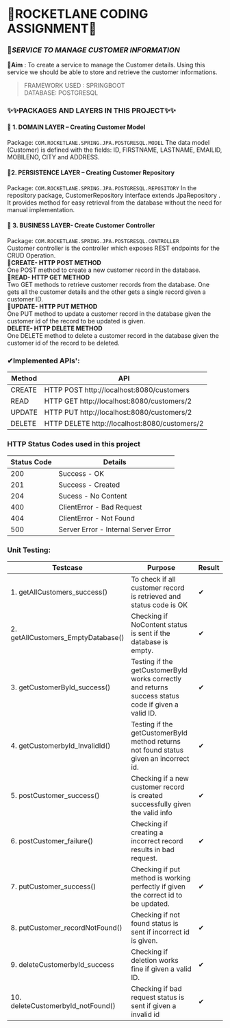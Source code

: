 # 🚀ROCKETLANE CODING ASSIGNMENT🚀
### 📒***SERVICE TO MANAGE CUSTOMER INFORMATION***

📌**Aim** :
To create a service to manage the Customer details. Using this service we should be able to store and retrieve the customer informations.

>FRAMEWORK USED : SPRINGBOOT </br>
>DATABASE: POSTGRESQL

### ✨✨**PACKAGES AND LAYERS IN THIS PROJECT**✨✨
#### 📍 1.	DOMAIN LAYER – Creating Customer Model
Package: `COM.ROCKETLANE.SPRING.JPA.POSTGRESQL.MODEL`
The data model (Customer) is defined with the fields: ID, FIRSTNAME, LASTNAME, EMAILID, MOBILENO, CITY and ADDRESS.

#### 📍2.	PERSISTENCE LAYER – Creating Customer Repository
Package: `COM.ROCKETLANE.SPRING.JPA.POSTGRESQL.REPOSITORY`
In the repository package, CustomerRepository interface extends JpaRepository .
It provides method for easy retrieval from the database without the need for manual implementation.

#### 📍 3.	BUSINESS LAYER- Create Customer Controller
Package: `COM.ROCKETLANE.SPRING.JPA.POSTGRESQL.CONTROLLER`</br>
Customer controller is the controller which exposes REST endpoints for the CRUD Operation.</br>
**🚀CREATE- HTTP POST METHOD**</br>
One POST method to create a new customer record in the database.</br>
**🚀READ- HTTP GET METHOD**</br>
Two GET methods to retrieve customer records from the database. One gets all the customer details and the other gets a single record given a customer ID.</br>
**🚀UPDATE- HTTP PUT METHOD**</br>
One PUT method to update a customer record in the database given the customer id of the record to be updated is given.</br>
**DELETE- HTTP DELETE METHOD**</br>
One DELETE method to delete a customer record in the database given the customer id of the record to be deleted.</br>


### ✔Implemented APIs':
| Method | API|
| ------ | ------ |
| CREATE |HTTP POST http://localhost:8080/customers|
| READ | HTTP GET http://localhost:8080/customers/2 |
| UPDATE | HTTP PUT http://localhost:8080/customers/2 |
| DELETE | HTTP DELETE http://localhost:8080/customers/2 |

### HTTP Status Codes used in this project

|Status Code|Details|
|------|------|
|200|Success - OK|
|201|Success - Created|
|204|Sucess - No Content|
|400|ClientError - Bad Request|
|404|ClientError - Not Found|
|500|Server Error - Internal Server Error|

### Unit Testing:

|Testcase| Purpose |Result|
|------|------|------|
|1. getAllCustomers_success()|To check if all customer record is retrieved and status code is OK|✔|
|2. getAllCustomers_EmptyDatabase()|Checking if NoContent status is sent if the database is empty.|✔|
|3. getCustomerById_success()|Testing if the getCustomerById works correctly and returns success status code if given a valid ID.|✔|
|4. getCustomerbyId_InvalidId()|Testing if the getCustomerById method returns not found status given an incorrect id.|✔|
|5. postCustomer_success()|Checking if a new customer record is created successfully given the valid info |✔|
|6. postCustomer_failure()|Checking if creating a incorrect record results in bad request.|✔|
|7. putCustomer_success()|Checking if put method is working perfectly if given the correct id to be updated.|✔|
|8. putCustomer_recordNotFound() |Checking if not found status is sent if incorrect id is given.|✔|
|9. deleteCustomerbyId_success|Checking if deletion works fine if given a valid ID.|✔|
|10. deleteCustomerbyId_notFound()|Checking if bad request status is sent if given a invalid id|✔|
